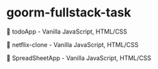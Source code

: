 # goorm-fullstack-task

🔘 todoApp - Vanilla JavaScript, HTML/CSS

🔘 netflix-clone - Vanilla JavaScript, HTML/CSS

🔘 SpreadSheetApp - Vanilla JavaScript, HTML/CSS
